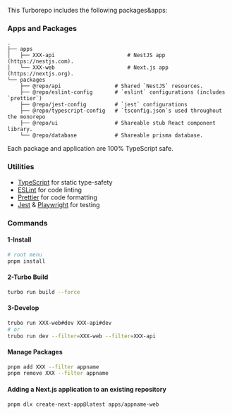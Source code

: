 This Turborepo includes the following packages&apps:

### Apps and Packages

    .
    ├── apps
    │   ├── XXX-api                       # NestJS app (https://nestjs.com).
    │   └── XXX-web                       # Next.js app (https://nextjs.org).
    └── packages
        ├── @repo/api                 # Shared `NestJS` resources.
        ├── @repo/eslint-config       # `eslint` configurations (includes `prettier`)
        ├── @repo/jest-config         # `jest` configurations
        ├── @repo/typescript-config   # `tsconfig.json`s used throughout the monorepo
        ├── @repo/ui                  # Shareable stub React component library.
        └── @repo/database            # Shareable prisma database.

Each package and application are 100% TypeScript safe.

### Utilities

- [TypeScript](https://www.typescriptlang.org/) for static type-safety
- [ESLint](https://eslint.org/) for code linting
- [Prettier](https://prettier.io) for code formatting
- [Jest](https://prettier.io) & [Playwright](https://playwright.dev/) for testing

### Commands

#### 1-Install

```bash
# root menu
pnpm install
```
#### 2-Turbo Build

```bash
turbo run build --force
```

#### 3-Develop

```bash
trubo run XXX-web#dev XXX-api#dev
# or
trubo run dev --filter=XXX-web --filter=XXX-api
```

#### Manage Packages

```bash
pnpm add XXX --filter appname
pnpm remove XXX --filter appname
```

#### Adding a Next.js application to an existing repository

```bash
pnpm dlx create-next-app@latest apps/appname-web
```
